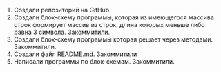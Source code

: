 1. Создали репозиторий на GitHub. 
2. Создали блок-схему программы, которая из имеющегося массива строк формирует массив из строк, длина которых меньше либо равна 3 символа. Закоммитили.
3. Создали блок-схему программы которая решает через методами. Закоммитили.
4. Создали файл README.md. Закоммитили
5. Написали программы по блок-схемам. Закоммитили.
